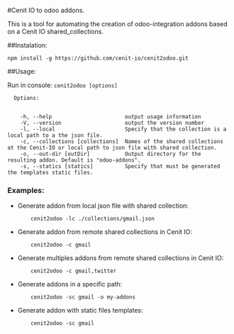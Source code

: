 #Cenit IO to odoo addons.

This is a tool for automating the creation of odoo-integration addons based on a Cenit IO shared_collections.

##Instalation:

```shell
npm install -g https://github.com/cenit-io/cenit2odoo.git
```

##Usage:

Run in console: `cenit2odoo [options]`

```
  Options:
  

    -h, --help                       output usage information
    -V, --version                    output the version number
    -l, --local                      Specify that the collection is a local path to a the json file.
    -c, --collections [collections]  Names of the shared collections at the Cenit-IO or local path to json file with shared collection.
    -o, --out-dir [outDir]           Output directory for the resulting addon. Default is "odoo-addons".
    -s, --statics [statics]          Specify that must be generated the templates static files.

```

### Examples:

- Generate addon from local json file with shared collection: 

    ```
        cenit2odoo -lc ./collections/gmail.json
    ```

- Generate addon from remote shared collections in Cenit IO: 

    ```
        cenit2odoo -c gmail
    ```

- Generate multiples addons from remote shared collections in Cenit IO: 

    ```
        cenit2odoo -c gmail,twitter
    ```

- Generate addons in a specific path: 

    ```
        cenit2odoo -sc gmail -o my-addons
    ```
    
- Generate addon with static files templates: 

    ```
        cenit2odoo -sc gmail
    ```
